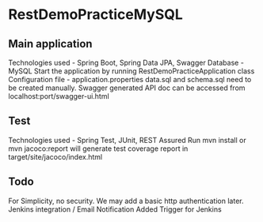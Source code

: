 # RestDemoPracticeMySQL

## Main application
Technologies used - Spring Boot, Spring Data JPA, Swagger
Database - MySQL
Start the application by running RestDemoPracticeApplication class
Configuration file - application.properties
data.sql and schema.sql need to be created manually.
Swagger generated API doc can be accessed from localhost:port/swagger-ui.html

## Test
Technologies used - Spring Test, JUnit, REST Assured
Run mvn install or mvn jacoco:report will generate test coverage report in target/site/jacoco/index.html

## Todo
For Simplicity, no security. We may add a basic http authentication later.
Jenkins integration / Email Notification
Added Trigger for Jenkins
